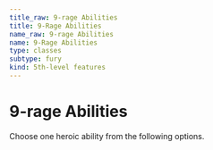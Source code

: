 ```yaml
---
title_raw: 9-rage Abilities
title: 9-Rage Abilities
name_raw: 9-rage Abilities
name: 9-Rage Abilities
type: classes
subtype: fury
kind: 5th-level features
---
```


# 9-rage Abilities

Choose one heroic ability from the following options.
